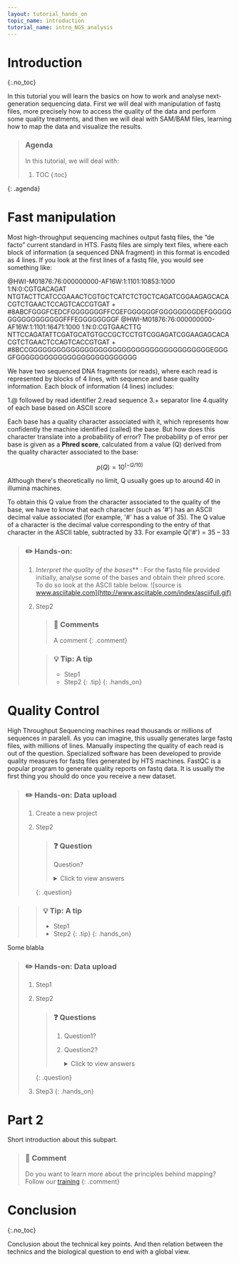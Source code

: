 ```yaml
---
layout: tutorial_hands_on
topic_name: introduction
tutorial_name: intro_NGS_analysis
---
```


# Introduction
{:.no_toc}

In this tutorial you will learn the basics on how to work and analyse next-generation sequencing data. First we will deal with manipulation of fastq files, more precisely how to access the quality of the data and perform some quality treatments, and then we will deal with SAM/BAM files, learning how to map the data and visualize the results.  

> ### Agenda
>
> In this tutorial, we will deal with:
>
> 1. TOC
> {:toc}
>
{: .agenda}

# Fast manipulation 

Most high-throughput sequencing machines output fastq files, the “de facto” current standard in HTS.
Fastq files are simply text files, where each block of information (a sequenced DNA fragment) in this
format is encoded as 4 lines. If you look at the first lines of a fastq file, you would see something like:

@HWI-M01876:76:000000000-AF16W:1:1101:10853:1000 1:N:0:CGTGACAGAT
NTGTACTTCATCCGAAACTCGTGCTCATCTCTGCTCAGATCGGAAGAGCACACGTCTGAACTCCAGTCACCGTGAT
+
#8ABCFGGGFCEDCFGGGGGGGFFCGEFGGGGGGFGGGGGGGGDEFGGGGGGGGGGGGGGGGGFFFEGGGGGGGGF
@HWI-M01876:76:000000000-AF16W:1:1101:16471:1000 1:N:0:CGTGAACTTG
NTTCCAGATATTCGATGCATGTGCCGCTCCTGTCGGAGATCGGAAGAGCACACGTCTGAACTCCAGTCACCGTGAT
+
#8BCCGGGGGGGGGGGGGGGGGGGGGGGGGGGGGGGGGGGGGGGEGGGGFGGGGGGGGGGGGGGGGGGGGGGGGGG

We have two sequenced DNA fragments (or reads), where each read is represented by blocks of 4 lines,
with sequence and base quality information. Each block of information (4 lines) includes:

1.@ followed by read identifier
2.read sequence
3.+ separator line
4.quality of each base based on ASCII score

Each base has a quality character associated with it, which represents how confidently the machine identified (called) the base. But how does this character translate into a probability of error?
The probability p of error per base is given as a **Phred score**, calculated from a value (Q) derived from
the quality character associated to the base:

$$ p(Q) = 10^(-Q/10) $$

Although there's theoretically no limit, Q usually goes up to around 40 in illumina machines.

To obtain this Q value from the character associated to the quality of the base, we have to know that each character (such as '#') has an ASCII decimal value associated (for example, '#' has a value of 35).
The Q value of a character is the decimal value corresponding to the entry of that character in the ASCII table, subtracted by 33. For example Q('#') = 35 – 33

> ### :pencil2: Hands-on: 
>
> 1. _Interpret the quality of the bases_** : For the fastq file provided initially, analyse some of the bases and obtain their phred score. To do so look at the ASCII table below.
  ![source is www.asciitable.com](http://www.asciitable.com/index/asciifull.gif)
> 2. Step2
>
>    > ### :nut_and_bolt: Comments
>    > A comment
>    {: .comment}
>
>    > ### :bulb: Tip: A tip
>    >
>    > * Step1
>    > * Step2
>    {: .tip}
{: .hands_on}

# Quality Control

High Throughput Sequencing machines read thousands or millions of sequences in paralell. As you can imagine, this usually generates large fastq files, with millions of lines. Manually inspecting the quality of each read is out of the question. Specialized software has been developed to provide quality measures for fastq files generated by HTS machines. FastQC is a popular program to generate quality reports on fastq data. It is usually the first thing you should do once you receive a new dataset.

> ### :pencil2: Hands-on: Data upload
>
> 1. Create a new project
> 2. Step2
>
>    > ### :question: Question
>    >
>    > Question?
>    >
>    > <details>
>    > <summary>Click to view answers</summary>
>    > Answer to question
>    > </details>
>    {: .question}

>    > ### :bulb: Tip: A tip
>    >
>    > * Step1
>    > * Step2
>    {: .tip}
{: .hands_on}

Some blabla
> ### :pencil2: Hands-on: Data upload
>
> 1. Step1
> 2. Step2
>
>    > ### :question: Questions
>    >
>    > 1. Question1?
>    > 2. Question2?
>    >
>    >    <details>
>    >    <summary>Click to view answers</summary>
>    >    <ol type="1">
>    >    <li>Answer for question1</li>
>    >    <li>Answer for question2</li>
>    >    </ol>
>    >    </details>
>    {: .question}
>
> 3. Step3
{: .hands_on}

# Part 2

Short introduction about this subpart.

> ### :nut_and_bolt: Comment
>
> Do you want to learn more about the principles behind mapping? Follow our [training](../../NGS-mapping)
> {: .comment}

# Conclusion
{:.no_toc}

Conclusion about the technical key points. And then relation between the technics and the biological question to end with a global view.
